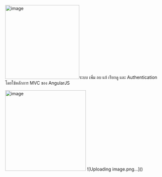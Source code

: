 <img width="236" alt="image" src="https://github.com/taesaksit/Angularjs-auth/assets/138297693/c856800b-21e2-4f99-9a23-e70dd67bfd4c">ระบบ เพิ่ม ลบ แก้ เรียกดู และ Authentication โดยใช้หลักการ MVC ของ AngularJS


<img width="257" alt="image" src="https://github.com/taesaksit/Angularjs-auth/assets/138297693/e37a4142-dea3-466e-ba4b-df90af022cba">
![Uploading image.png…]()


